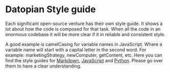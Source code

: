 ﻿# Datopian Style guide

Each significant open-source venture has their own style guide. It shows a lot about how the code is composed for that task. When all the code in an enormous codebase it will be more clear if it in reliable and consistent style.

A good example is camelCasing for variable names in JavaScript. Where a variable name will start with a capital letter in the second word. For example: marketingStrategy, newComputer, getContent, etc. Here you can find the style guides for [Markdown](/style-guide/markdown/), [JavaScript](/style-guide/javascript/)
 and [Python](/style-guide/python/). Please go over them to have a clear understanding.
